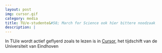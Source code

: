 ```yaml
---
layout: post
img: cursor.gif
category: media
title: TU/e-studente&#58; March for Science ook híer bittere noodzaak
description: |
---
```

  In TU/e wordt actief geflyerd zoals te lezen is in [Cursor](https://www.cursor.tue.nl/nieuwsartikel/artikel/tue-studente-march-for-science-ook-hier-bittere-noodzaak/), het tijdschift van de Universiteit van Eindhoven
